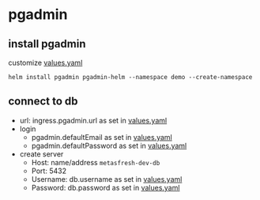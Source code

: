 # pgadmin

## install pgadmin
customize [values.yaml](./values.yaml)
```
helm install pgadmin pgadmin-helm --namespace demo --create-namespace
```
## connect to db
- url: ingress.pgadmin.url as set in [values.yaml](./values.yaml)
- login 
    - pgadmin.defaultEmail as set in [values.yaml](./values.yaml)
    - pgadmin.defaultPassword as set in [values.yaml](./values.yaml)
- create server
    - Host: name/address ```metasfresh-dev-db```
    - Port: 5432
    - Username: db.username as set in [values.yaml](./values.yaml)
    - Password: db.password as set in [values.yaml](./values.yaml)
